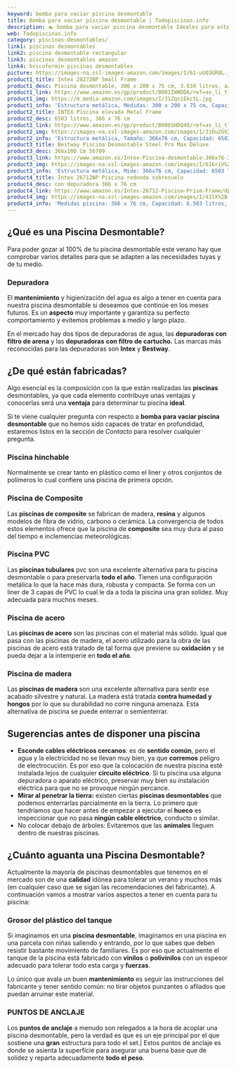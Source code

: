 ```yaml
---
keyword: bomba para vaciar piscina desmontable
title: Bomba para vaciar piscina desmontable | Todopiscinas.info
description: 🏊 bomba para vaciar piscina desmontable Ideales para este verano 2021. Aquí puedes comprar bomba para vaciar piscina desmontable y comparar con otras similares. No dejes escapar bomba para vaciar piscina desmontable a un precio realmente tentador.
web: Todopiscinas.info
category: piscinas-desmontables/
link1: piscinas desmontables
link2: piscina desmontable rectangular
link3: piscinas desmontables amazon
link4: bricofermin piscinas desmontables
picture: https://images-na.ssl-images-amazon.com/images/I/61-uUQ3GR8L.jpg
product1_title: Intex 28272NP Small Frame
product1_desc: Piscina desmontable, 300 x 200 x 75 cm, 3.834 litros, azul
product1_link: https://www.amazon.es/gp/product/B001IWNDDA/ref=as_li_tl?ie=UTF8&camp=3638&creative=24630&creativeASIN=B001IWNDDA&linkCode=as2&tag=todopiscinas0e-21&linkId=25b9d647487c889cb6ef56ed63f50ca1
product1_img: https://m.media-amazon.com/images/I/31ZqsiEkctL.jpg
product1_info: 'Estructura metálica, Medidas: 300 x 200 x 75 cm, Capacidad: 3.834 litros, Para 6 personas (+ 6 años), Fácil montaje, Forma rectangular'
product2_title: INTEX Piscina elevada Metal Frame
product2_desc: 6503 litros, 366 x 76 cm
product2_link: https://www.amazon.es/gp/product/B0065HDQ4O/ref=as_li_tl?ie=UTF8&camp=3638&creative=24630&creativeASIN=B0065HDQ4O&linkCode=as2&tag=todopiscinas0e-21&linkId=ed2430e3ba564d3527ee103df33ed7b3
product2_img: https://images-na.ssl-images-amazon.com/images/I/31Ou2GV2SAL.jpg
product2_info: 'Estructura metálica, Tamaño: 366x76 cm, Capacidad: 6503 litros, Forma circular, De 4 a 7 personas (+6 años)'
product3_title: Bestway Piscina Desmontable Steel Pro Max Deluxe
product3_desc: 366x100 Cm 56709
product3_link: https://www.amazon.es/Intex-Piscina-desmontable-366x76-28210NP/dp/B0065HDQ4O?__mk_es_ES=%C3%85M%C3%85%C5%BD%C3%95%C3%91&crid=25UQGV9HG2INI&dchild=1&keywords=piscinas+desmontables&qid=1615854176&sprefix=piscinas+dem%2Caps%2C201&sr=8-5&linkCode=ll1&tag=todopiscinas0e-21&linkId=34f200977c6cbaab1f3f4d9ac0e64755&language=es_ES&ref_=as_li_ss_tl
product3_img: https://images-na.ssl-images-amazon.com/images/I/616riV%2BiY3L.jpg
product3_info: 'Estructura metálica, Mide: 366x76 cm, Capacidad: 6503 litros, De 4 a 7 personas mayores de 6 años, Forma circular, Tecnología Super-Tough'
product4_title: Intex 26712NP Piscina redonda sobresuelo
product4_desc: con depuradora 366 x 76 cm
product4_link: https://www.amazon.es/Intex-26712-Piscina-Prism-Frame/dp/B07FB823GL?__mk_es_ES=%C3%85M%C3%85%C5%BD%C3%95%C3%91&dchild=1&keywords=piscinas+desmontables+con+depuradora&qid=1615936418&sr=8-5&linkCode=ll1&tag=todopiscinas0e-21&linkId=d98699de7830cd471766fa1daa36de34&language=es_ES&ref_=as_li_ss_tl
product4_img: https://images-na.ssl-images-amazon.com/images/I/41lX%2B-YpibL.jpg
product4_info: 'Medidas piscina: 366 x 76 cm, Capacidad: 6.503 litros, Incluye depuradora de cartucha A, Lona resistente triple capa'
---
```



<stats-list :link1=link1 :link2=link2 :link3=link3 :link4=link4 :category=category></stats-list>
## ¿Qué es una Piscina Desmontable?



Para poder gozar al 100% de tu piscina desmontable este verano  hay que comprobar varios detalles para que se adapten a las necesidades tuyas y de tu medio.


### Depuradora

El **mantenimiento** y higienización del agua es algo a tener en cuenta para nuestra piscina desmontable si deseamos que continúe en los meses futuros. Es un **aspecto** muy importante y garantiza su perfecto comportamiento y evitemos problemas a medio y largo plazo.

En el mercado hay dos tipos de depuradoras de agua, las **depuradoras con filtro de arena** y  las **depuradoras** **con filtro de cartucho.** Las marcas más reconocidas para las depuradoras son **Intex** y **Bestway**.

<brand-panel :title=product1_title :desc=product1_desc :img=product1_img :link=product1_link></brand-panel>

<external-banner></external-banner>



## ¿De qué  están fabricadas?

Algo esencial es la composición con la que están realizadas las **piscinas** desmontables, ya que cada elemento contribuye unas ventajas y conocerlas  será una **ventaja** para determinar tu piscina **ideal**.

Si te viene cualquier pregunta con respecto a **bomba para vaciar piscina desmontable** que no hemos sido capaces de tratar en profundidad, estaremos listos en la sección de _Contacto_ para resolver cualquier pregunta.


### Piscina hinchable

 Normalmente se crear tanto en plástico como el liner y otros conjuntos de polímeros lo cual confiere una piscina de primera opción.


### Piscina de Composite

Las **piscinas de composite** se fabrican de madera, **resina** y algunos modelos de fibra de vidrio, carbono o cerámica. La convergencia de todos estos elementos ofrece que la piscina de **composite** sea muy dura al paso del tiempo e inclemencias meteorológicas.


### Piscina  PVC

Las **piscinas tubulares** pvc son una excelente alternativa para tu piscina desmontable o para preservarla **todo el año**. Tienen una configuración metálica lo que la hace más dura, robusta y compacta. Se forma con un liner de 3 capas de PVC lo cual le da a toda la piscina una gran solidez. Muy adecuada para muchos meses.


### Piscina de acero

Las **piscinas de acero** son las piscinas con el material más sólido. Igual que pasa con las piscinas de madera, el acero utilizado para la obra de las piscinas de acero está tratado de tal forma que previene su **oxidación** y se pueda dejar a la intemperie en **todo el año**.


### Piscina de madera

Las **piscinas de madera** son una excelente alternativa para sentir ese acabado silvestre y natural. La madera está tratada **contra humedad y hongos** por lo que su durabilidad no corre ninguna amenaza. Esta alternativa de piscina se puede enterrar o semienterrar.


## Sugerencias antes de disponer una piscina



*   **Esconde cables eléctricos cercanos**: es de **sentido común**, pero el agua y la electricidad no se llevan muy bien, ya que **corremos** peligro de electrocución. Es por eso que la colocación de nuestra piscina esté instalada lejos de cualquier **circuito eléctrico**. Si tu piscina usa alguna depuradora o aparato eléctrico, preservar muy bien su instalación eléctrica para que no se provoque ningún percance.
*   **Mirar al penetrar la tierra:** existen ciertas **piscinas desmontables** que podemos enterrarlas parcialmente en la tierra. Lo primero  que tendríamos que hacer antes de empezar a ejecutar el **hueco** es inspeccionar que no pasa **ningún cable eléctrico**, conducto o similar.
*   No colocar debajo de árboles: Evitaremos que las **animales** lleguen dentro de nuestras piscinas.


## ¿Cuánto aguanta una Piscina Desmontable?

Actualmente la mayoría de piscinas desmontables que tenemos en el mercado son de una **calidad** idónea para tolerar un verano y muchos más (en cualquier caso que se sigan las recomendaciones del fabricante). A continuación vamos a mostrar varios aspectos a tener en cuenta para tu piscina:


### Grosor del plástico del tanque

Si imaginamos en una **piscina desmontable**, imaginamos en una piscina en una parcela con niñas saliendo y entrando, por lo que sabes que deben resistir bastante movimiento de familiares. Es por eso que actualmente el tanque de la piscina está fabricado con **vinilos** o **polivinilos** con un espesor adecuado para tolerar todo esta carga y **fuerzas**.

Lo único que avala un	 buen **mantenimiento** es seguir las instrucciones del fabricante y tener sentido común: no tirar objetos punzantes o afilados que puedan arruinar este material.


### PUNTOS DE ANCLAJE

Los **puntos de anclaje** a menudo son relegados a la hora de acoplar una piscina desmontable, pero la verdad es que es un eje principal por el que sostiene una **gran** estructura para todo el set.| Estos puntos de anclaje es donde se asienta la superficie para asegurar una buena base que de solidez y reparta adecuadamente **todo el peso**.
